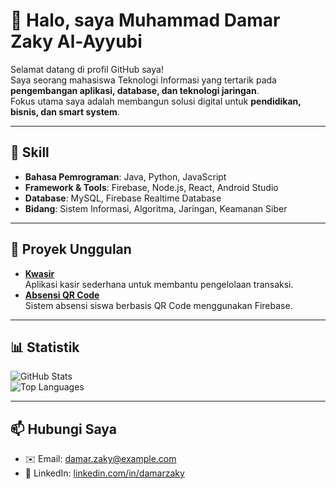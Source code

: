 # 👋 Halo, saya Muhammad Damar Zaky Al-Ayyubi

Selamat datang di profil GitHub saya!  
Saya seorang mahasiswa Teknologi Informasi yang tertarik pada **pengembangan aplikasi, database, dan teknologi jaringan**.  
Fokus utama saya adalah membangun solusi digital untuk **pendidikan, bisnis, dan smart system**.

---

## 🔧 Skill
- **Bahasa Pemrograman**: Java, Python, JavaScript  
- **Framework & Tools**: Firebase, Node.js, React, Android Studio  
- **Database**: MySQL, Firebase Realtime Database  
- **Bidang**: Sistem Informasi, Algoritma, Jaringan, Keamanan Siber  

---

## 🚀 Proyek Unggulan
- [**Kwasir**](https://github.com/muhammadDamarZakyAL-Ayyubi/kwasir)  
  Aplikasi kasir sederhana untuk membantu pengelolaan transaksi.  
- [**Absensi QR Code**](https://github.com/muhammadDamarZakyAL-Ayyubi/absensi-qr)  
  Sistem absensi siswa berbasis QR Code menggunakan Firebase.  

---

## 📊 Statistik
![GitHub Stats](https://github-readme-stats.vercel.app/api?username=muhammadDamarZakyAL-Ayyubi&show_icons=true&theme=tokyonight)  
![Top Languages](https://github-readme-stats.vercel.app/api/top-langs/?username=muhammadDamarZakyAL-Ayyubi&layout=compact&theme=tokyonight)

---

## 📫 Hubungi Saya
- ✉️ Email: damar.zaky@example.com  
- 🔗 LinkedIn: [linkedin.com/in/damarzaky](https://linkedin.com/in/damarzaky)  
